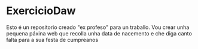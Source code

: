 # ExercicioDaw
Esto é un repositorio creado "ex profeso" para un traballo.
Vou crear unha pequena páxina web que recolla unha data de nacemento e che diga canto falta para a sua festa de cumpreanos